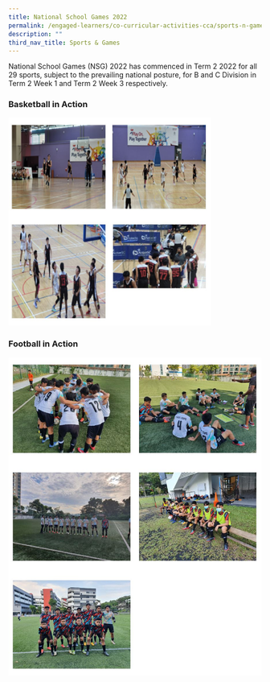 ```yaml
---
title: National School Games 2022
permalink: /engaged-learners/co-curricular-activities-cca/sports-n-games/national-school-games-2022/
description: ""
third_nav_title: Sports & Games
---
```

National School Games (NSG) 2022 has commenced in Term 2 2022 for all 29 sports, subject to the prevailing national posture, for B and C Division in Term 2 Week 1 and Term 2 Week 3 respectively.   
  
### Basketball in Action

<img src="/images/Basketball%20in%20action.jpg" 
    style="width:80%">

### Football in Action

![](/images/Football%20in%20action.jpg)